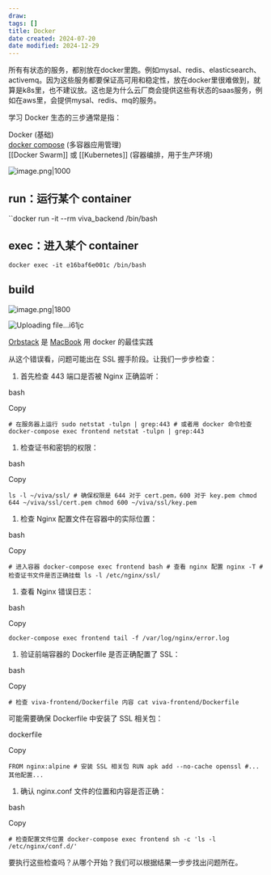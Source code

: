 ```yaml
---
draw:
tags: []
title: Docker
date created: 2024-07-20
date modified: 2024-12-29
---
```


所有有状态的服务，都别放在docker里跑。例如mysal、redis、elasticsearch、activemq。因为这些服务都要保证高可用和稳定性，放在docker里很难做到，就算是k8s里，也不建议放。这也是为什么云厂商会提供这些有状态的saas服务，例如在aws里，会提供mysal、redis、mq的服务。

学习 Docker 生态的三步通常是指：

Docker (基础)  
[docker compose](docker%20compose.md) (多容器应用管理)  
[[Docker Swarm]] 或 [[Kubernetes]] (容器编排，用于生产环境)

![image.png|1000](https://imagehosting4picgo.oss-cn-beijing.aliyuncs.com/imagehosting/fix-dir%2Fpicgo%2Fpicgo-clipboard-images%2F2024%2F07%2F20%2F22-46-47-16d0d8394aee51737c6924bf849aa23c-20240720224647-c2b05e.png)

## run：运行某个 container

``docker run -it --rm viva_backend /bin/bash`  `

## exec：进入某个 container

`docker exec -it e16baf6e001c /bin/bash`

## build

![image.png|1800](https://imagehosting4picgo.oss-cn-beijing.aliyuncs.com/imagehosting/fix-dir%2Fpicgo%2Fpicgo-clipboard-images%2F2024%2F12%2F28%2F02-09-07-13f6fe76d8c90b92a33f7dbfa237e686-202412280209138-04c38c.png)

![Uploading file...i61jc]()

[Orbstack](Orbstack.md) 是 [MacBook](MacBook.md) 用 docker 的最佳实践

从这个错误看，问题可能出在 SSL 握手阶段。让我们一步步检查：

1. 首先检查 443 端口是否被 Nginx 正确监听：

bash

Copy

`# 在服务器上运行 sudo netstat -tulpn | grep:443 # 或者用 docker 命令检查 docker-compose exec frontend netstat -tulpn | grep:443`

1. 检查证书和密钥的权限：

bash

Copy

`ls -l ~/viva/ssl/ # 确保权限是 644 对于 cert.pem，600 对于 key.pem chmod 644 ~/viva/ssl/cert.pem chmod 600 ~/viva/ssl/key.pem`

1. 检查 Nginx 配置文件在容器中的实际位置：

bash

Copy

`# 进入容器 docker-compose exec frontend bash # 查看 nginx 配置 nginx -T # 检查证书文件是否正确挂载 ls -l /etc/nginx/ssl/`

1. 查看 Nginx 错误日志：

bash

Copy

`docker-compose exec frontend tail -f /var/log/nginx/error.log`

1. 验证前端容器的 Dockerfile 是否正确配置了 SSL：

bash

Copy

`# 检查 viva-frontend/Dockerfile 内容 cat viva-frontend/Dockerfile`

可能需要确保 Dockerfile 中安装了 SSL 相关包：

dockerfile

Copy

`FROM nginx:alpine # 安装 SSL 相关包 RUN apk add --no-cache openssl #... 其他配置...`

1. 确认 nginx.conf 文件的位置和内容是否正确：

bash

Copy

`# 检查配置文件位置 docker-compose exec frontend sh -c 'ls -l /etc/nginx/conf.d/'`

要执行这些检查吗？从哪个开始？我们可以根据结果一步步找出问题所在。
